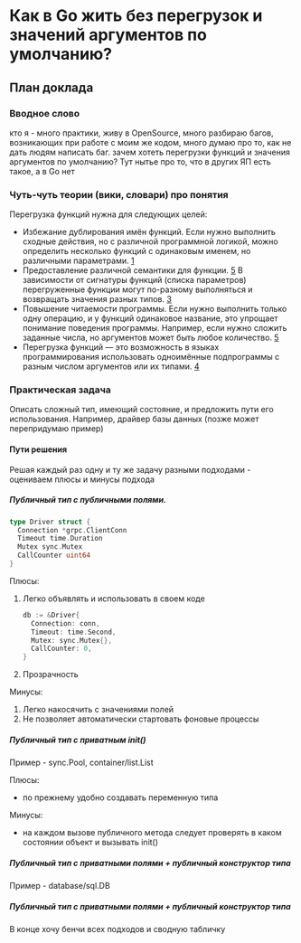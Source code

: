 # Как в Go жить без перегрузок и значений аргументов по умолчанию?

## План доклада

### Вводное слово 

кто я - много практики, живу в OpenSource, много разбираю багов, возникающих при работе с моим же кодом, много думаю про то, как не дать людям написать баг. 
зачем хотеть перегрузки функций и значения аргументов по умолчанию? Тут нытье про то, что в других ЯП есть такое, а в Go нет

### Чуть-чуть теории (вики, словари) про понятия

Перегрузка функций нужна для следующих целей:

* Избежание дублирования имён функций. Если нужно выполнить сходные действия, но с различной программной логикой, можно определить несколько функций с одинаковым именем, но различными параметрами. [1](http://cppstudio.com/post/406/)
* Предоставление различной семантики для функции. [5](https://www.geeksforgeeks.org/function-overloading-c/) В зависимости от сигнатуры функций (списка параметров) перегруженные функции могут по-разному выполняться и возвращать значения разных типов. [3](https://purecodecpp.com/archives/1391)
* Повышение читаемости программы. Если нужно выполнить только одну операцию, и у функций одинаковое название, это упрощает понимание поведения программы. Например, если нужно сложить заданные числа, но аргументов может быть любое количество. [5](https://www.geeksforgeeks.org/function-overloading-c/)
* Перегрузка функций — это возможность в языках программирования использовать одноимённые подпрограммы с разным числом аргументов или их типами. [4](https://ru.ruwiki.ru/wiki/Перегрузка_процедур_и_функций)

### Практическая задача

Описать сложный тип, имеющий состояние, и предложить пути его использования. Например, драйвер базы данных (позже может перепридумаю пример)

#### Пути решения

Решая каждый раз одну и ту же задачу разными подходами - оцениваем плюсы и минусы подхода

##### Публичный тип с публичными полями. 

```go
type Driver struct {
  Connection *grpc.ClientConn
  Timeout time.Duration
  Mutex sync.Mutex
  CallCounter uint64
}
```

Плюсы:
1) Легко объявлять и использовать в своем коде 
   ```go
   db := &Driver{
     Connection: conn,
     Timeout: time.Second,
     Mutex: sync.Mutex{},
     CallCounter: 0,
   }
   ```
2) Прозрачность

Минусы:
1) Легко накосячить с значениями полей
2) Не позволяет автоматически стартовать фоновые процессы

##### Публичный тип с приватным init()

Пример - sync.Pool, container/list.List

Плюсы:
- по прежнему удобно создавать переменную типа

Минусы:
- на каждом вызове публичного метода следует проверять в каком состоянии объект и вызывать init()

##### Публичный тип с приватными полями + публичный конструктор типа

Пример - database/sql.DB

##### Публичный тип с приватными полями + публичный конструктор типа

В конце хочу бенчи всех подходов и сводную табличку

